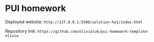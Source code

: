 # PUI homework

Deployed website: `http://127.0.0.1:5500/solution-hw1/index.html`

Repository link: `https://github.com/olivialuk/pui-homework-template-olivia`

